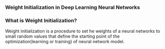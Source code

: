 ### Weight  Initialization in Deep Learning Neural Networks

### What is Weight Initialization?

Weight initialization is a procedure to set he weights of a neural networks  to small random values that define the starting point of the optimization(learning or training) of 
neural network model.
